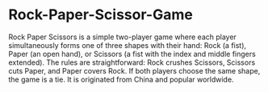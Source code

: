 # Rock-Paper-Scissor-Game <br/>
Rock Paper Scissors is a simple two-player game where each player simultaneously forms one of three shapes with their hand: Rock (a fist), Paper (an open hand), or Scissors (a fist with the index and middle fingers extended). The rules are straightforward: Rock crushes Scissors, Scissors cuts Paper, and Paper covers Rock. If both players choose the same shape, the game is a tie. It is originated from China and popular worldwide.
